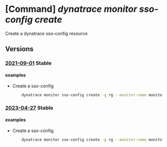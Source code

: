 # [Command] _dynatrace monitor sso-config create_

Create a dynatrace sso-config resource

## Versions

### [2021-09-01](/Resources/mgmt-plane/L3N1YnNjcmlwdGlvbnMve30vcmVzb3VyY2Vncm91cHMve30vcHJvdmlkZXJzL2R5bmF0cmFjZS5vYnNlcnZhYmlsaXR5L21vbml0b3JzL3t9L3NpbmdsZXNpZ25vbmNvbmZpZ3VyYXRpb25zL3t9/2021-09-01.xml) **Stable**

<!-- mgmt-plane /subscriptions/{}/resourcegroups/{}/providers/dynatrace.observability/monitors/{}/singlesignonconfigurations/{} 2021-09-01 -->

#### examples

- Create a sso-config
    ```bash
        dynatrace monitor sso-config create -g rg --monitor-name monitor -n default --aad-domains "['mpliftrdt20210811outlook.onmicrosoft.com']" --single-sign-on-url "https://www.dynatrace.io"
    ```

### [2023-04-27](/Resources/mgmt-plane/L3N1YnNjcmlwdGlvbnMve30vcmVzb3VyY2Vncm91cHMve30vcHJvdmlkZXJzL2R5bmF0cmFjZS5vYnNlcnZhYmlsaXR5L21vbml0b3JzL3t9L3NpbmdsZXNpZ25vbmNvbmZpZ3VyYXRpb25zL3t9/2023-04-27.xml) **Stable**

<!-- mgmt-plane /subscriptions/{}/resourcegroups/{}/providers/dynatrace.observability/monitors/{}/singlesignonconfigurations/{} 2023-04-27 -->

#### examples

- Create a sso-config
    ```bash
        dynatrace monitor sso-config create -g rg --monitor-name monitor -n default --aad-domains "['mpliftrdt20210811outlook.onmicrosoft.com']" --single-sign-on-url "https://www.dynatrace.io"
    ```
